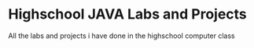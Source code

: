 # Highschool JAVA Labs and Projects
 All the labs and projects i have done in the highschool computer class

